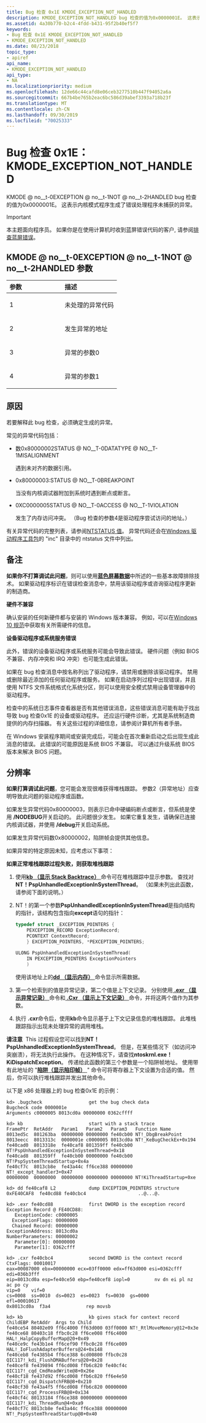 ```yaml
---
title: Bug 检查 0x1E KMODE_EXCEPTION_NOT_HANDLED
description: KMODE_EXCEPTION_NOT_HANDLED bug 检查的值为0x0000001E。 这表示内核模式程序生成了错误处理程序未捕获的异常。
ms.assetid: 4a30b770-b2c4-4fdd-b431-95f2b40ef5f7
keywords:
- Bug 检查 0x1E KMODE_EXCEPTION_NOT_HANDLED
- KMODE_EXCEPTION_NOT_HANDLED
ms.date: 08/23/2018
topic_type:
- apiref
api_name:
- KMODE_EXCEPTION_NOT_HANDLED
api_type:
- NA
ms.localizationpriority: medium
ms.openlocfilehash: 12de66c44cafd8e06ceb3277510b447f94052a6a
ms.sourcegitcommit: 667b4be765b2eac6bc586d39abef3393a718b23f
ms.translationtype: MT
ms.contentlocale: zh-CN
ms.lasthandoff: 09/30/2019
ms.locfileid: "70025333"
---
```

# <a name="bug-check-0x1e-kmode_exception_not_handled"></a>Bug 检查 0x1E：KMODE\_EXCEPTION\_NOT\_HANDLED


KMODE @ no__t-0EXCEPTION @ no__t-1NOT @ no__t-2HANDLED bug 检查的值为0x0000001E。 这表示内核模式程序生成了错误处理程序未捕获的异常。

> [!IMPORTANT]
> 本主题面向程序员。 如果你是在使用计算机时收到蓝屏错误代码的客户, 请参阅[排查蓝屏错误](https://www.windows.com/stopcode)。


## <a name="kmode_exception_not_handled-parameters"></a>KMODE @ no__t-0EXCEPTION @ no__t-1NOT @ no__t-2HANDLED 参数


<table>
<colgroup>
<col width="50%" />
<col width="50%" />
</colgroup>
<thead>
<tr class="header">
<th align="left">参数</th>
<th align="left">描述</th>
</tr>
</thead>
<tbody>
<tr class="odd">
<td align="left"><p>1</p></td>
<td align="left"><p>未处理的异常代码</p></td>
</tr>
<tr class="even">
<td align="left"><p>2</p></td>
<td align="left"><p>发生异常的地址</p></td>
</tr>
<tr class="odd">
<td align="left"><p>3</p></td>
<td align="left"><p>异常的参数0</p></td>
</tr>
<tr class="even">
<td align="left"><p>4</p></td>
<td align="left"><p>异常的参数1</p></td>
</tr>
</tbody>
</table>

 

<a name="cause"></a>原因
-----

若要解释此 bug 检查，必须确定生成的异常。

常见的异常代码包括：

-   数0x80000002STATUS @ NO__T-0DATATYPE @ NO__T-1MISALIGNMENT

    遇到未对齐的数据引用。

-   0x80000003:STATUS @ NO__T-0BREAKPOINT

    当没有内核调试器附加到系统时遇到断点或断言。

-   0XC0000005STATUS @ NO__T-0ACCESS @ NO__T-1VIOLATION

    发生了内存访问冲突。 （Bug 检查的参数4是驱动程序尝试访问的地址。）

有关异常代码的完整列表，请参阅[NTSTATUS 值](https://docs.microsoft.com/openspecs/windows_protocols/ms-erref/596a1078-e883-4972-9bbc-49e60bebca55)。 异常代码还会在[Windows 驱动程序工具包](https://docs.microsoft.com/windows-hardware/drivers/)的 "inc" 目录中的 ntstatus 文件中列出。


<a name="remarks"></a>备注
----------

**如果你不打算调试此问题**，则可以使用[**蓝色屏幕数据**](blue-screen-data.md)中所述的一些基本故障排除技术。 如果驱动程序标识在错误检查消息中，禁用该驱动程序或咨询驱动程序更新的制造商。

**硬件不兼容**

确认安装的任何新硬件都与安装的 Windows 版本兼容。 例如，可以在[Windows 10 规范](https://www.microsoft.com/windows/windows-10-specifications)中获取有关所需硬件的信息。

**设备驱动程序或系统服务错误**

此外，错误的设备驱动程序或系统服务可能会导致此错误。 硬件问题（例如 BIOS 不兼容、内存冲突和 IRQ 冲突）也可能生成此错误。

如果在 bug 检查消息中按名称列出了驱动程序，请禁用或删除该驱动程序。 禁用或删除最近添加的任何驱动程序或服务。 如果在启动序列过程中出现错误，并且使用 NTFS 文件系统格式化系统分区，则可以使用安全模式禁用设备管理器中的驱动程序。

检查中的系统日志事件查看器是否有其他错误消息，这些错误消息可能有助于找出导致 bug 检查0x1E 的设备或驱动程序。 还应运行硬件诊断，尤其是系统制造商提供的内存扫描器。 有关这些过程的详细信息，请参阅计算机所有者手册。

在 Windows 安装程序期间或安装完成后，可能会在首次重新启动之后出现生成此消息的错误。 此错误的可能原因是系统 BIOS 不兼容。 可以通过升级系统 BIOS 版本来解决 BIOS 问题。

<a name="resolution"></a>分辨率
----------

**如果打算调试此问题**，您可能会发现很难获得堆栈跟踪。 参数2（异常地址）应查明导致此问题的驱动程序或函数。

如果发生异常代码0x80000003，则表示已命中硬编码断点或断言，但系统是使用 **/NODEBUG**开关启动的。 此问题很少发生。 如果它重复发生，请确保已连接内核调试器，并使用 **/debug**开关启动系统。

如果发生异常代码数0x80000002，陷阱帧会提供其他信息。

如果异常的特定原因未知，应考虑以下事项：


**如果正常堆栈跟踪过程失败，则获取堆栈跟踪**

1.  使用[**kb （显示 Stack Backtrace）** ](k--kb--kc--kd--kp--kp--kv--display-stack-backtrace-.md)命令可在堆栈跟踪中显示参数。 查找对**NT！PspUnhandledExceptionInSystemThread**。 （如果未列出此函数，请参阅下面的说明。）

2.  NT！的第一个参数**PspUnhandledExceptionInSystemThread**是指向结构的指针，该结构包含指向**except**语句的指针：

    ```cpp
    typedef struct _EXCEPTION_POINTERS {
        PEXCEPTION_RECORD ExceptionRecord;
        PCONTEXT ContextRecord;
        } EXCEPTION_POINTERS, *PEXCEPTION_POINTERS;

    ULONG PspUnhandledExceptionInSystemThread(
        IN PEXCEPTION_POINTERS ExceptionPointers
        )
    ```

    使用该地址上的[**dd （显示内存）** ](d--da--db--dc--dd--dd--df--dp--dq--du--dw--dw--dyb--dyd--display-memor.md)命令显示所需数据。

3.  第一个检索到的值是异常记录，第二个值是上下文记录。 分别使用[ **.exr （显示异常记录）** ](-exr--display-exception-record-.md)命令和[ **.Cxr （显示上下文记录）** ](-cxr--display-context-record-.md)命令，并将这两个值作为其参数。

4.  执行 **.cxr**命令后，使用**kb**命令显示基于上下文记录信息的堆栈跟踪。 此堆栈跟踪指示出现未处理异常的调用堆栈。

**请注意**  This 过程假设您可以找到**NT！PspUnhandledExceptionInSystemThread**。 但是，在某些情况下（如访问冲突崩溃），将无法执行此操作。 在这种情况下，请查找**ntoskrnl.exe！KiDispatchException**。 传递给此函数的第三个参数是一个陷阱帧地址。 使用带有此地址的 "[**陷阱（显示陷印帧）** ](-trap--display-trap-frame-.md) " 命令可将寄存器上下文设置为合适的值。 然后，你可以执行堆栈跟踪并发出其他命令。

 

以下是 x86 处理器上的 bug 检查0x1E 的示例：

```dbgcmd
kd> .bugcheck                 get the bug check data
Bugcheck code 0000001e
Arguments c0000005 8013cd0a 00000000 0362cffff

kd> kb                        start with a stack trace 
FramePtr  RetAddr   Param1   Param2   Param3   Function Name 
8013ed5c  801263ba  00000000 00000000 fe40cb00 NT!_DbgBreakPoint 
8013eecc  8013313c  0000001e c0000005 8013cd0a NT!_KeBugCheckEx+0x194
fe40cad0  8013318e  fe40caf8 801359ff fe40cb00 NT!PspUnhandledExceptionInSystemThread+0x18
fe40cad8  801359ff  fe40cb00 00000000 fe40cb00 NT!PspSystemThreadStartup+0x4a
fe40cf7c  8013cb8e  fe43a44c ff6ce388 00000000 NT!_except_handler3+0x47
00000000  00000000  00000000 00000000 00000000 NT!KiThreadStartup+0xe

kd> dd fe40caf8 L2            dump EXCEPTION_POINTERS structure
0xFE40CAF8  fe40cd88 fe40cbc4                   ..@...@.

kd> .exr fe40cd88             first DWORD is the exception record
Exception Record @ FE40CD88:
   ExceptionCode: c0000005
  ExceptionFlags: 00000000
  Chained Record: 00000000
ExceptionAddress: 8013cd0a
NumberParameters: 00000002
   Parameter[0]: 00000000
   Parameter[1]: 0362cfff

kd> .cxr fe40cbc4             second DWORD is the context record
CtxFlags: 00010017
eax=00087000 ebx=00000000 ecx=03ff0000 edx=ff63d000 esi=0362cfff edi=036b3fff
eip=8013cd0a esp=fe40ce50 ebp=fe40cef8 iopl=0         nv dn ei pl nz ac po cy
vip=0    vif=0
cs=0008  ss=0010  ds=0023  es=0023  fs=0030  gs=0000             efl=00010617
0x8013cd0a  f3a4             rep movsb

kd> kb                        kb gives stack for context record
ChildEBP RetAddr  Args to Child
fe40ce54 80402e09 ff6c4000 ff63d000 03ff0000 NT!_RtlMoveMemory@12+0x3e
fe40ce68 80403c18 ffbc0c28 ff6ce008 ff6c4000 HAL!_HalpCopyBufferMap@20+0x49
fe40ce9c fe43b1e4 ff6cef90 ffbc0c28 ff6ce009 HAL!_IoFlushAdapterBuffers@24+0x148
fe40ceb8 fe4385b4 ff6ce388 6cd00800 ffbc0c28 QIC117!_kdi_FlushDMABuffers@20+0x28
fe40cef8 fe439894 ff6cd008 ffb6c820 fe40cf4c QIC117!_cqd_CmdReadWrite@8+0x26e
fe40cf18 fe437d92 ff6cd008 ffb6c820 ff6e4e50 QIC117!_cqd_DispatchFRB@8+0x210
fe40cf30 fe43a4f5 ff6cd008 ffb6c820 00000000 QIC117!_cqd_ProcessFRB@8+0x134
fe40cf4c 80133184 ff6ce388 00000000 00000000 QIC117!_kdi_ThreadRun@4+0xa9
fe40cf7c 8013cb8e fe43a44c ff6ce388 00000000 NT!_PspSystemThreadStartup@8+0x40
```
